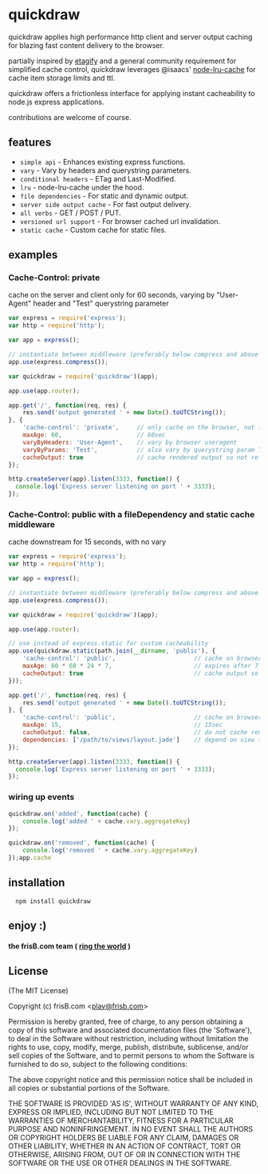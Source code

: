 quickdraw
===

quickdraw applies high performance http client and server output caching for blazing fast content delivery to the browser.

partially inspired by [etagify](https://github.com/lloyd/connect-etagify) and a general community requirement for simplified cache control, quickdraw leverages @isaacs' [node-lru-cache](https://github.com/isaacs/node-lru-cache) for cache item storage limits and ttl.

quickdraw offers a frictionless interface for applying instant cacheability to node.js express applications.

contributions are welcome of course.

## features

* `simple api` - Enhances existing express functions.
* `vary` - Vary by headers and querystring parameters.
* `conditional headers` - ETag and Last-Modified.
* `lru` - node-lru-cache under the hood.
* `file dependencies` - For static and dynamic output.
* `server side output cache` - For fast output delivery.
* `all verbs` - GET / POST / PUT.
* `versioned url support` - For browser cached url invalidation.
* `static cache` - Custom cache for static files.

## examples

### Cache-Control: private

cache on the server and client only for 60 seconds, varying by "User-Agent" header and "Test" querystring parameter

``` js
var express = require('express');
var http = require('http');

var app = express();

// instantiate between middleware (preferably below compress and above router)
app.use(express.compress());

var quickdraw = require('quickdraw')(app);

app.use(app.router);

app.get('/', function(req, res) {
    res.send('output generated ' + new Date().toUTCString());
}, {
    'cache-control': 'private',     // only cache on the browser, not intermediate proxies
    maxAge: 60,                     // 60sec
    varyByHeaders: 'User-Agent',    // vary by browser useragent
    varyByParams: 'Test',           // also vary by querystring param Test
    cacheOutput: true               // cache rendered output so not re-rendered for the next <maxAge> seconds
});

http.createServer(app).listen(3333, function() {
  console.log('Express server listening on port ' + 3333);
});
```


### Cache-Control: public with a fileDependency and static cache middleware

cache downstream for 15 seconds, with no vary

``` js
var express = require('express');
var http = require('http');

var app = express();

// instantiate between middleware (preferably below compress and above router)
app.use(express.compress());

var quickdraw = require('quickdraw')(app);

app.use(app.router);

// use instead of express.static for custom cacheability
app.use(quickdraw.static(path.join(__dirname, 'public'), {
    'cache-control': 'public',                      // cache on browser and intermediate proxies
    maxAge: 60 * 60 * 24 * 7,                       // expires after 7 days
    cacheOutput: true                               // cache output so ouput from memory for the next <maxAge> seconds
}));

app.get('/', function(req, res) {
    res.send('output generated ' + new Date().toUTCString());
}, {
    'cache-control': 'public',                      // cache on browser and intermediate proxies
    maxAge: 15,                                     // 15sec
    cacheOutput: false,                             // do not cache rendered output
    dependencies: ['/path/to/views/layout.jade']    // depend on view template layout file
});

http.createServer(app).listen(3333, function() {
  console.log('Express server listening on port ' + 3333);
});
```

### wiring up events

``` js
quickdraw.on('added', function(cache) {
    console.log('added ' + cache.vary.aggregateKey)
});

quickdraw.on('removed', function(cache) {
    console.log('removed ' + cache.vary.aggregateKey)
});app.cache
```

## installation

```
  npm install quickdraw
```

## enjoy :)

#### the frisB.com team ( [ring the world](http://www.frisb.com "frisB.com") )


## License

(The MIT License)

Copyright (c) frisB.com &lt;play@frisb.com&gt;

Permission is hereby granted, free of charge, to any person obtaining
a copy of this software and associated documentation files (the
'Software'), to deal in the Software without restriction, including
without limitation the rights to use, copy, modify, merge, publish,
distribute, sublicense, and/or sell copies of the Software, and to
permit persons to whom the Software is furnished to do so, subject to
the following conditions:

The above copyright notice and this permission notice shall be
included in all copies or substantial portions of the Software.

THE SOFTWARE IS PROVIDED 'AS IS', WITHOUT WARRANTY OF ANY KIND,
EXPRESS OR IMPLIED, INCLUDING BUT NOT LIMITED TO THE WARRANTIES OF
MERCHANTABILITY, FITNESS FOR A PARTICULAR PURPOSE AND NONINFRINGEMENT.
IN NO EVENT SHALL THE AUTHORS OR COPYRIGHT HOLDERS BE LIABLE FOR ANY
CLAIM, DAMAGES OR OTHER LIABILITY, WHETHER IN AN ACTION OF CONTRACT,
TORT OR OTHERWISE, ARISING FROM, OUT OF OR IN CONNECTION WITH THE
SOFTWARE OR THE USE OR OTHER DEALINGS IN THE SOFTWARE.